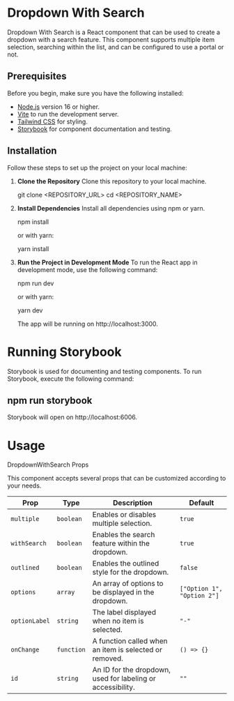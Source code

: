# Dropdown With Search

Dropdown With Search is a React component that can be used to create a dropdown with a search feature. This component supports multiple item selection, searching within the list, and can be configured to use a portal or not.

## Prerequisites

Before you begin, make sure you have the following installed:

- [Node.js](https://nodejs.org/) version 16 or higher.
- [Vite](https://vitejs.dev/) to run the development server.
- [Tailwind CSS](https://tailwindcss.com/) for styling.
- [Storybook](https://storybook.js.org/) for component documentation and testing.

## Installation

Follow these steps to set up the project on your local machine:

1. **Clone the Repository**
   Clone this repository to your local machine.

   git clone <REPOSITORY_URL>
   cd <REPOSITORY_NAME>

2. **Install Dependencies**
   Install all dependencies using npm or yarn.

   npm install

   or with yarn:

   yarn install

3. **Run the Project in Development Mode**
   To run the React app in development mode, use the following command:

   npm run dev

   or with yarn:

   yarn dev

   The app will be running on http://localhost:3000.

# Running Storybook

Storybook is used for documenting and testing components. To run Storybook, execute the following command:

## npm run storybook

Storybook will open on http://localhost:6006.

# Usage

DropdownWithSearch Props

This component accepts several props that can be customized according to your needs.

| Prop           | Type        | Description                                                   | Default     |
|----------------|-------------|-------------------------------------------------------------|-------------|
| `multiple`     | `boolean`   | Enables or disables multiple selection.                      | `true`      |
| `withSearch`   | `boolean`   | Enables the search feature within the dropdown.              | `true`      |
| `outlined`     | `boolean`   | Enables the outlined style for the dropdown.                 | `false`     |
| `options`      | `array`     | An array of options to be displayed in the dropdown.         | `["Option 1", "Option 2"]` |
| `optionLabel`  | `string`    | The label displayed when no item is selected.                | `"-"`       |
| `onChange`     | `function`  | A function called when an item is selected or removed.       | `() => {}`  |
| `id`           | `string`    | An ID for the dropdown, used for labeling or accessibility. | `""`        |

